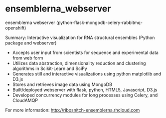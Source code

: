 # ensemblerna_webserver
ensemblerna webserver (python-flask-mongodb-celery-rabbitmq-openshift)

Summary: Interactive visualization for RNA structural ensembles (Python package and webserver)
- Accepts user input from scientists for sequence and experimental data from web form
- Utilizes data abstraction, dimensionality reduction and clustering algorithms in Scikit-Learn and SciPy
- Generates still and interactive visualizations using python matplotlib and D3.js
- Stores and retrieves image data using MongoDB
- Built/deployed webserver with flask, python, HTML5, Javascript, D3.js
- Developed concurrency modules for long processes using Celery, and CloudAMQP

For more information:
http://ribosnitch-ensemblerna.rhcloud.com
